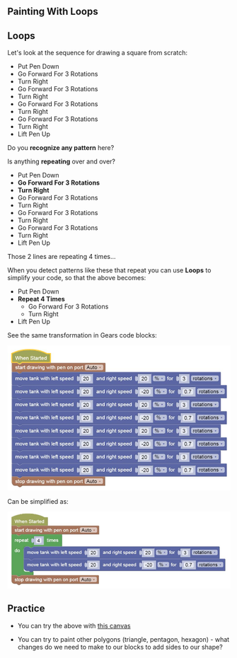 Painting With Loops
---

## Loops

Let's look at the sequence for drawing a square from scratch:

- Put Pen Down
- Go Forward For 3 Rotations
- Turn Right
- Go Forward For 3 Rotations
- Turn Right
- Go Forward For 3 Rotations
- Turn Right
- Go Forward For 3 Rotations
- Turn Right
- Lift Pen Up

Do you **recognize any pattern** here?  

Is anything **repeating** over and over?

- Put Pen Down
- **Go Forward For 3 Rotations**
- **Turn Right**
- Go Forward For 3 Rotations
- Turn Right
- Go Forward For 3 Rotations
- Turn Right
- Go Forward For 3 Rotations
- Turn Right
- Lift Pen Up

Those 2 lines are repeating 4 times...

When you detect patterns like these that repeat you can use **Loops** to simplify your code, so that the above becomes:

- Put Pen Down
- **Repeat 4 Times**
    - Go Forward For 3 Rotations
    - Turn Right
- Lift Pen Up

See the same transformation in Gears code blocks:

![](images/norepeat.jpg)

Can be simplified as:

![](images/repeat.jpg)

## Practice

- You can try the above with [this canvas](https://gears.aposteriori.com.sg/index.html?worldJSON=https%3A%2F%2Ffiles.aposteriori.com.sg%2Fget%2FtcygQfcnB4.json&robotJSON=https%3A%2F%2Ffiles.aposteriori.com.sg%2Fget%2F7r9K65arhz.json&filterBlocksJSON=https%3A%2F%2Ffiles.aposteriori.com.sg%2Fget%2FAMz9cNzMJm.json)

- You can try to paint other polygons (triangle, pentagon, hexagon) - what changes do we need to make to our blocks to add sides to our shape?